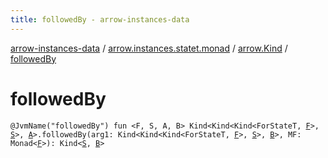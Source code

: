```yaml
---
title: followedBy - arrow-instances-data
---
```


[arrow-instances-data](../../index.html) / [arrow.instances.statet.monad](../index.html) / [arrow.Kind](index.html) / [followedBy](./followed-by.html)

# followedBy

`@JvmName("followedBy") fun <F, S, A, B> Kind<Kind<Kind<ForStateT, `[`F`](followed-by.html#F)`>, `[`S`](followed-by.html#S)`>, `[`A`](followed-by.html#A)`>.followedBy(arg1: Kind<Kind<Kind<ForStateT, `[`F`](followed-by.html#F)`>, `[`S`](followed-by.html#S)`>, `[`B`](followed-by.html#B)`>, MF: Monad<`[`F`](followed-by.html#F)`>): Kind<`[`S`](followed-by.html#S)`, `[`B`](followed-by.html#B)`>`